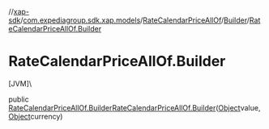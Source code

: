 //[xap-sdk](../../../../index.md)/[com.expediagroup.sdk.xap.models](../../index.md)/[RateCalendarPriceAllOf](../index.md)/[Builder](index.md)/[RateCalendarPriceAllOf.Builder](-rate-calendar-price-all-of.-builder.md)

# RateCalendarPriceAllOf.Builder

[JVM]\

public [RateCalendarPriceAllOf.Builder](index.md)[RateCalendarPriceAllOf.Builder](-rate-calendar-price-all-of.-builder.md)([Object](https://docs.oracle.com/javase/8/docs/api/java/lang/Object.html)value, [Object](https://docs.oracle.com/javase/8/docs/api/java/lang/Object.html)currency)
